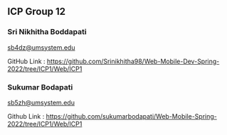 ## ICP Group 12

### Sri Nikhitha Boddapati
sb4dz@umsystem.edu

GitHub Link : https://github.com/Srinikhitha98/Web-Mobile-Dev-Spring-2022/tree/ICP1/Web/ICP1

### Sukumar Bodapati
sb5zh@umsystem.edu

Github Link : https://github.com/sukumarbodapati/Web-Mobile-Spring-2022/tree/ICP1/Web/ICP1
